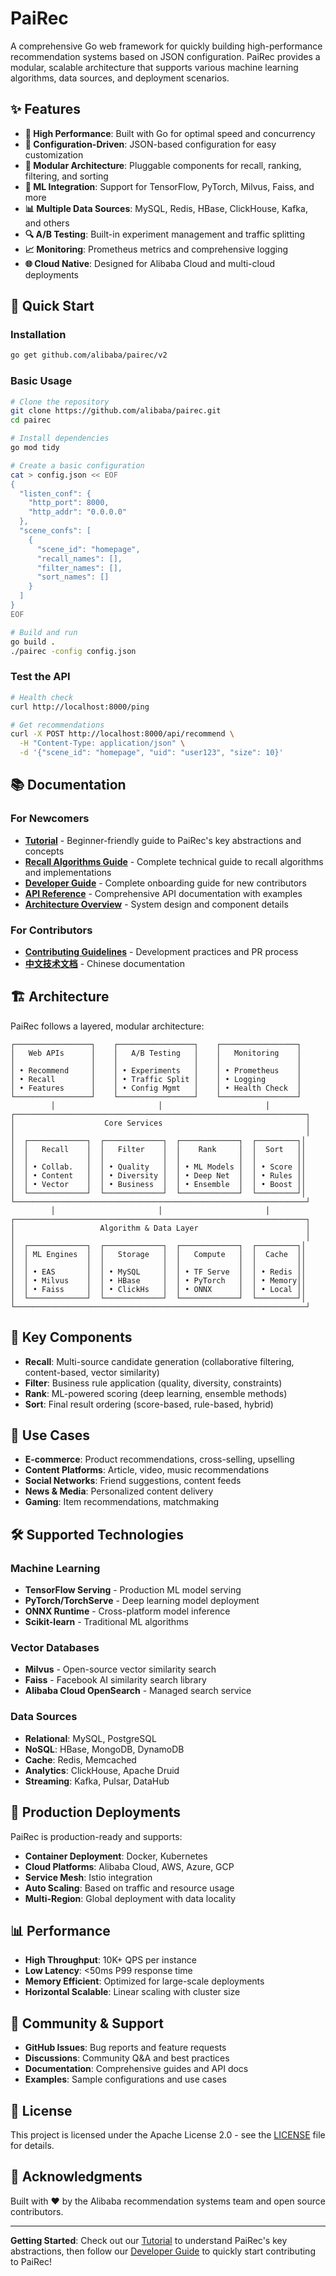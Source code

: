 # PaiRec

A comprehensive Go web framework for quickly building high-performance recommendation systems based on JSON configuration. PaiRec provides a modular, scalable architecture that supports various machine learning algorithms, data sources, and deployment scenarios.

## ✨ Features

- **🚀 High Performance**: Built with Go for optimal speed and concurrency
- **🔧 Configuration-Driven**: JSON-based configuration for easy customization
- **🧩 Modular Architecture**: Pluggable components for recall, ranking, filtering, and sorting
- **🤖 ML Integration**: Support for TensorFlow, PyTorch, Milvus, Faiss, and more
- **📊 Multiple Data Sources**: MySQL, Redis, HBase, ClickHouse, Kafka, and others
- **🔍 A/B Testing**: Built-in experiment management and traffic splitting
- **📈 Monitoring**: Prometheus metrics and comprehensive logging
- **🌐 Cloud Native**: Designed for Alibaba Cloud and multi-cloud deployments

## 🚀 Quick Start

### Installation
```bash
go get github.com/alibaba/pairec/v2
```

### Basic Usage
```bash
# Clone the repository
git clone https://github.com/alibaba/pairec.git
cd pairec

# Install dependencies
go mod tidy

# Create a basic configuration
cat > config.json << EOF
{
  "listen_conf": {
    "http_port": 8000,
    "http_addr": "0.0.0.0"
  },
  "scene_confs": [
    {
      "scene_id": "homepage",
      "recall_names": [],
      "filter_names": [],
      "sort_names": []
    }
  ]
}
EOF

# Build and run
go build .
./pairec -config config.json
```

### Test the API
```bash
# Health check
curl http://localhost:8000/ping

# Get recommendations
curl -X POST http://localhost:8000/api/recommend \
  -H "Content-Type: application/json" \
  -d '{"scene_id": "homepage", "uid": "user123", "size": 10}'
```

## 📚 Documentation

### For Newcomers
- **[Tutorial](TUTORIAL.md)** - Beginner-friendly guide to PaiRec's key abstractions and concepts
- **[Recall Algorithms Guide](RECALL_ALGORITHMS.md)** - Complete technical guide to recall algorithms and implementations
- **[Developer Guide](DEVELOPER_GUIDE.md)** - Complete onboarding guide for new contributors
- **[API Reference](API_REFERENCE.md)** - Comprehensive API documentation with examples
- **[Architecture Overview](ARCHITECTURE.md)** - System design and component details

### For Contributors
- **[Contributing Guidelines](CONTRIBUTING.md)** - Development practices and PR process
- **[中文技术文档](https://help.aliyun.com/zh/airec/basic-introduction-1?spm=a2c4g.11186623.0.0.3a8c3672NtpB9B)** - Chinese documentation

## 🏗️ Architecture

PaiRec follows a layered, modular architecture:

```
┌─────────────────┐    ┌─────────────────┐    ┌─────────────────┐
│   Web APIs      │    │   A/B Testing   │    │   Monitoring    │
│                 │    │                 │    │                 │
│ • Recommend     │    │ • Experiments   │    │ • Prometheus    │
│ • Recall        │    │ • Traffic Split │    │ • Logging       │
│ • Features      │    │ • Config Mgmt   │    │ • Health Check  │
└─────────────────┘    └─────────────────┘    └─────────────────┘
         │                       │                       │
┌─────────────────────────────────────────────────────────────────┐
│                    Core Services                                │
│                                                                 │
│  ┌─────────────┐  ┌─────────────┐  ┌─────────────┐  ┌─────────┐│
│  │   Recall    │  │   Filter    │  │    Rank     │  │  Sort   ││
│  │             │  │             │  │             │  │         ││
│  │ • Collab.   │  │ • Quality   │  │ • ML Models │  │ • Score ││
│  │ • Content   │  │ • Diversity │  │ • Deep Net  │  │ • Rules ││
│  │ • Vector    │  │ • Business  │  │ • Ensemble  │  │ • Boost ││
│  └─────────────┘  └─────────────┘  └─────────────┘  └─────────┘│
└─────────────────────────────────────────────────────────────────┘
         │                       │                       │
┌─────────────────────────────────────────────────────────────────┐
│                   Algorithm & Data Layer                        │
│                                                                 │
│  ┌─────────────┐  ┌─────────────┐  ┌─────────────┐  ┌─────────┐│
│  │ ML Engines  │  │   Storage   │  │   Compute   │  │  Cache  ││
│  │             │  │             │  │             │  │         ││
│  │ • EAS       │  │ • MySQL     │  │ • TF Serve  │  │ • Redis ││
│  │ • Milvus    │  │ • HBase     │  │ • PyTorch   │  │ • Memory││
│  │ • Faiss     │  │ • ClickHs   │  │ • ONNX      │  │ • Local ││
│  └─────────────┘  └─────────────┘  └─────────────┘  └─────────┘│
└─────────────────────────────────────────────────────────────────┘
```

## 🔧 Key Components

- **Recall**: Multi-source candidate generation (collaborative filtering, content-based, vector similarity)
- **Filter**: Business rule application (quality, diversity, constraints)  
- **Rank**: ML-powered scoring (deep learning, ensemble methods)
- **Sort**: Final result ordering (score-based, rule-based, hybrid)

## 🌟 Use Cases

- **E-commerce**: Product recommendations, cross-selling, upselling
- **Content Platforms**: Article, video, music recommendations
- **Social Networks**: Friend suggestions, content feeds
- **News & Media**: Personalized content delivery
- **Gaming**: Item recommendations, matchmaking

## 🛠️ Supported Technologies

### Machine Learning
- **TensorFlow Serving** - Production ML model serving
- **PyTorch/TorchServe** - Deep learning model deployment  
- **ONNX Runtime** - Cross-platform model inference
- **Scikit-learn** - Traditional ML algorithms

### Vector Databases
- **Milvus** - Open-source vector similarity search
- **Faiss** - Facebook AI similarity search library
- **Alibaba Cloud OpenSearch** - Managed search service

### Data Sources
- **Relational**: MySQL, PostgreSQL
- **NoSQL**: HBase, MongoDB, DynamoDB
- **Cache**: Redis, Memcached
- **Analytics**: ClickHouse, Apache Druid
- **Streaming**: Kafka, Pulsar, DataHub

## 🚀 Production Deployments

PaiRec is production-ready and supports:
- **Container Deployment**: Docker, Kubernetes
- **Cloud Platforms**: Alibaba Cloud, AWS, Azure, GCP
- **Service Mesh**: Istio integration
- **Auto Scaling**: Based on traffic and resource usage
- **Multi-Region**: Global deployment with data locality

## 📊 Performance

- **High Throughput**: 10K+ QPS per instance
- **Low Latency**: <50ms P99 response time
- **Memory Efficient**: Optimized for large-scale deployments
- **Horizontal Scalable**: Linear scaling with cluster size

## 🤝 Community & Support

- **GitHub Issues**: Bug reports and feature requests
- **Discussions**: Community Q&A and best practices
- **Documentation**: Comprehensive guides and API docs
- **Examples**: Sample configurations and use cases

## 📜 License

This project is licensed under the Apache License 2.0 - see the [LICENSE](LICENSE) file for details.

## 🙏 Acknowledgments

Built with ❤️ by the Alibaba recommendation systems team and open source contributors.

---

**Getting Started**: Check out our [Tutorial](TUTORIAL.md) to understand PaiRec's key abstractions, then follow our [Developer Guide](DEVELOPER_GUIDE.md) to quickly start contributing to PaiRec!
